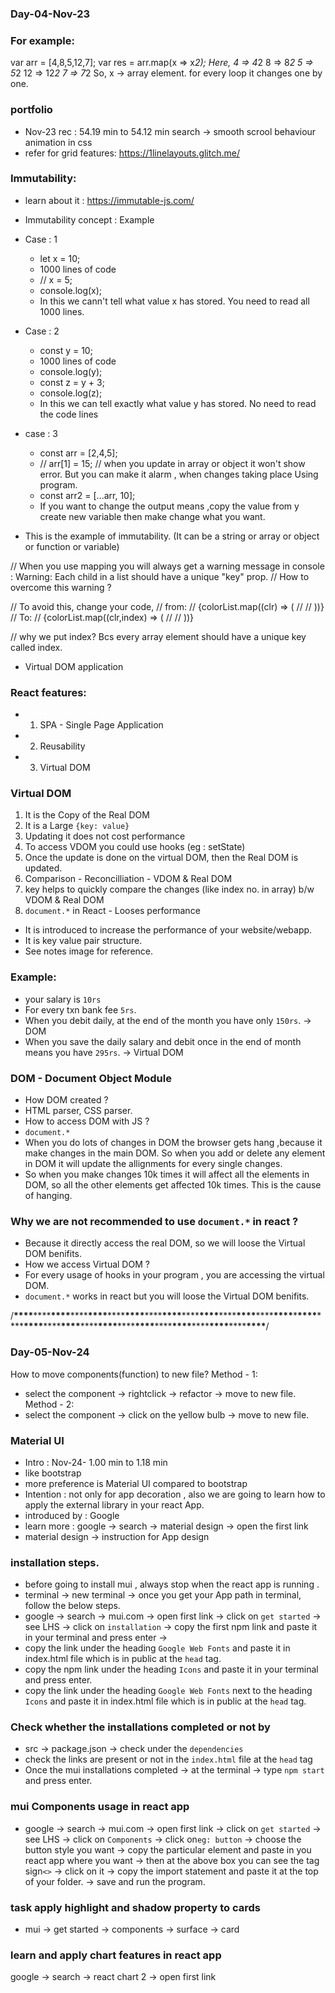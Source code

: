 ### Day-04-Nov-23

### For example:

var arr = [4,8,5,12,7];
var res = arr.map(x => x*2);
Here,
4 => 4*2
8 => 8*2
5 => 5*2
12 => 12*2
7 => 7*2
So, x -> array element. for every loop it changes one by one.

### portfolio

- Nov-23 rec : 54.19 min to 54.12 min
  search -> smooth scrool behaviour animation in css
- refer for grid features: https://1linelayouts.glitch.me/

### Immutability:

- learn about it : https://immutable-js.com/

- Immutability concept : Example
- Case : 1

  - let x = 10;
  - 1000 lines of code
  - // x = 5;
  - console.log(x);
  - In this we cann't tell what value x has stored. You need to read all 1000 lines.

- Case : 2

  - const y = 10;
  - 1000 lines of code
  - console.log(y);
  - const z = y + 3;
  - console.log(z);
  - In this we can tell exactly what value y has stored. No need to read the code lines

- case : 3

  - const arr = [2,4,5];
  - // arr[1] = 15; // when you update in array or object it won't show error. But you can make it alarm , when changes taking place Using program.
  - const arr2 = [...arr, 10];
  - If you want to change the output means ,copy the value from y create new variable then make change what you want.

- This is the example of immutability. (It can be a string or array or object or function or variable)

// When you use mapping you will always get a warning message in console : Warning: Each child in a list should have a unique "key" prop.
// How to overcome this warning ?

// To avoid this, change your code,
// from:
// {colorList.map((clr) => (
// <ColorBox color={clr}/>
// ))}
// To:
// {colorList.map((clr,index) => (
// <ColorBox key={index} color={clr}/>
// ))}

// why we put index? Bcs every array element should have a unique key called index.

- Virtual DOM application

### React features:

- 1.  SPA - Single Page Application
- 2.  Reusability
- 3.  Virtual DOM

### Virtual DOM

1. It is the Copy of the Real DOM
2. It is a Large `{key: value}`
3. Updating it does not cost performance
4. To access VDOM you could use hooks (eg : setState)
5. Once the update is done on the virtual DOM, then the Real DOM is updated.
6. Comparison - Reconcilliation - VDOM & Real DOM
7. key helps to quickly compare the changes (like index no. in array) b/w VDOM & Real DOM
8. `document.*` in React - Looses performance

- It is introduced to increase the performance of your website/webapp.
- It is key value pair structure.
- See notes image for reference.

### Example:

- your salary is `10rs`
- For every txn bank fee `5rs`.
- When you debit daily, at the end of the month you have only `150rs`. -> DOM
- When you save the daily salary and debit once in the end of month means you have `295rs`. -> Virtual DOM

### DOM - Document Object Module

- How DOM created ?
- HTML parser, CSS parser.
- How to access DOM with JS ?
- `document.*`
- When you do lots of changes in DOM the browser gets hang ,because it make changes in the main DOM. So when you add or delete any element in DOM it will update the allignments for every single changes.
- So when you make changes 10k times it will affect all the elements in DOM, so all the other elements get affected 10k times. This is the cause of hanging.

### Why we are not recommended to use `document.*` in react ?

- Because it directly access the real DOM, so we will loose the Virtual DOM benifits.
- How we access Virtual DOM ?
- For every usage of hooks in your program , you are accessing the virtual DOM.
- `document.*` works in react but you will loose the Virtual DOM benifits.

/**\*\*\*\***\*\*\*\***\*\*\*\***\*\*\*\***\*\*\*\***\*\*\*\***\*\*\*\***\*\*\*\***\*\*\*\***\*\*\*\***\*\*\*\***\*\*\*\***\*\*\*\***\*\*\*\***\*\*\*\***\***\*\*\*\***\*\*\*\***\*\*\*\***\*\*\*\***\*\*\*\***\*\*\*\***\*\*\*\***\*\*\*\***\*\*\*\***\*\*\*\***\*\*\*\***\*\*\*\***\*\*\*\***\*\*\*\***\*\*\*\***/

### Day-05-Nov-24

How to move components(function) to new file?
Method - 1:

- select the component -> rightclick -> refactor -> move to new file.
  Method - 2:
- select the component -> click on the yellow bulb -> move to new file.

### Material UI

- Intro : Nov-24- 1.00 min to 1.18 min
- like bootstrap
- more preference is Material UI compared to bootstrap
- Intention : not only for app decoration , also we are going to learn how to apply the external library in your react App.
- introduced by : Google
- learn more : google -> search -> material design -> open the first link
- material design -> instruction for App design

### installation steps.

- before going to install mui , always stop when the react app is running .
- terminal -> new terminal -> once you get your App path in terminal, follow the below steps.
- google -> search -> mui.com -> open first link -> click on `get started` -> see LHS -> click on `installation` -> copy the first npm link and paste it in your terminal and press enter ->
- copy the link under the heading `Google Web Fonts` and paste it in index.html file which is in public at the `head` tag.
- copy the npm link under the heading `Icons` and paste it in your terminal and press enter.
- copy the link under the heading `Google Web Fonts` next to the heading `Icons` and paste it in index.html file which is in public at the `head` tag.

### Check whether the installations completed or not by

- src -> package.json -> check under the `dependencies`
- check the links are present or not in the `index.html` file at the `head` tag
- Once the mui installations completed -> at the terminal -> type `npm start` and press enter.

### mui Components usage in react app

- google -> search -> mui.com -> open first link -> click on `get started` -> see LHS -> click on `Components` -> click on`eg: button` -> choose the button style you want -> copy the particular element and paste in you react app where you want -> then at the above box you can see the tag sign`<>` -> click on it -> copy the import statement and paste it at the top of your folder.
  -> save and run the program.

### task apply highlight and shadow property to cards

- mui -> get started -> components -> surface -> card

### learn and apply chart features in react app

google -> search -> react chart 2 -> open first link

